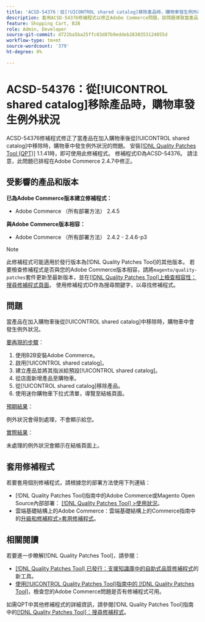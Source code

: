 ```yaml
---
title: 'ACSD-54376：從[!UICONTROL shared catalog]移除產品時，購物車發生例外狀況'
description: 套用ACSD-54376修補程式以修正Adobe Commerce問題，該問題導致當產品在加入購物車後從[!UICONTROL shared catalog]中移除時，在購物車中發生例外狀況。
feature: Shopping Cart, B2B
role: Admin, Developer
source-git-commit: d722ba5ba25ffc03d87b9eddeb2830353124055d
workflow-type: tm+mt
source-wordcount: '379'
ht-degree: 0%

---
```


# ACSD-54376：從[!UICONTROL shared catalog]移除產品時，購物車發生例外狀況

ACSD-54376修補程式修正了當產品在加入購物車後從[!UICONTROL shared catalog]中移除時，購物車中發生例外狀況的問題。 安裝[[!DNL Quality Patches Tool (QPT)]](https://experienceleague.adobe.com/en/docs/commerce-knowledge-base/kb/announcements/commerce-announcements/magento-quality-patches-released-new-tool-to-self-serve-quality-patches) 1.1.41時，即可使用此修補程式。 修補程式ID為ACSD-54376。 請注意，此問題已排程在Adobe Commerce 2.4.7中修正。

## 受影響的產品和版本

**已為Adobe Commerce版本建立修補程式：**

* Adobe Commerce （所有部署方法） 2.4.5

**與Adobe Commerce版本相容：**

* Adobe Commerce （所有部署方法） 2.4.2 - 2.4.6-p3

>[!NOTE]
>
>此修補程式可能適用於發行版本為[!DNL Quality Patches Tool]的其他版本。 若要檢查修補程式是否與您的Adobe Commerce版本相容，請將`magento/quality-patches`套件更新至最新版本，並在[[!DNL Quality Patches Tool]上檢查相容性：搜尋修補程式頁面](https://experienceleague.adobe.com/tools/commerce-quality-patches/index.html)。 使用修補程式ID作為搜尋關鍵字，以尋找修補程式。

## 問題

當產品在加入購物車後從[!UICONTROL shared catalog]中移除時，購物車中會發生例外狀況。

<u>要再現的步驟</u>：

1. 使用B2B安裝Adobe Commerce。
1. 啟用[!UICONTROL shared catalog]。
1. 建立產品並將其指派給預設[!UICONTROL shared catalog]。
1. 從店面新增產品至購物車。
1. 從[!UICONTROL shared catalog]移除產品。
1. 使用迷你購物車下拉式清單，導覽至結帳頁面。

<u>預期結果</u>：

例外狀況會得到處理，不會顯示給您。

<u>實際結果</u>：

未處理的例外狀況會顯示在結帳頁面上。

## 套用修補程式

若要套用個別修補程式，請根據您的部署方法使用下列連結：

* [!DNL Quality Patches Tool]指南中的Adobe Commerce或Magento Open Source內部部署： [[!DNL Quality Patches Tool] >使用狀況](https://experienceleague.adobe.com/docs/commerce-operations/tools/quality-patches-tool/usage.html)。
* 雲端基礎結構上的Adobe Commerce：雲端基礎結構上的Commerce指南中的[升級和修補程式>套用修補程式](https://experienceleague.adobe.com/docs/commerce-cloud-service/user-guide/develop/upgrade/apply-patches.html)。

## 相關閱讀

若要進一步瞭解[!DNL Quality Patches Tool]，請參閱：

* [[!DNL Quality Patches Tool] 已發行：支援知識庫中的自助式品質修補程式](https://experienceleague.adobe.com/en/docs/commerce-knowledge-base/kb/announcements/commerce-announcements/magento-quality-patches-released-new-tool-to-self-serve-quality-patches)的新工具。
* [使用[!UICONTROL Quality Patches Tool]指南中的 [!DNL Quality Patches Tool]](/help/tools/quality-patches-tool/patches-available-in-qpt/check-patch-for-magento-issue-with-magento-quality-patches.md)，檢查您的Adobe Commerce問題是否有修補程式可用。


如需QPT中其他修補程式的詳細資訊，請參閱[!DNL Quality Patches Tool]指南中的[[!DNL Quality Patches Tool]：搜尋修補程式](https://experienceleague.adobe.com/tools/commerce-quality-patches/index.html)。
